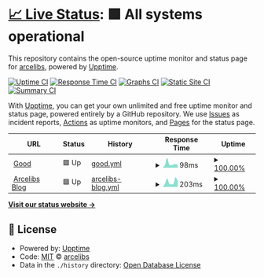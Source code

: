 # [📈 Live Status](https://up.arcelibs.com): <!--live status--> **🟩 All systems operational**

This repository contains the open-source uptime monitor and status page for [arcelibs](https://up.arcelibs.com), powered by [Upptime](https://github.com/upptime/upptime).

[![Uptime CI](https://github.com/arcelibs/upptime/workflows/Uptime%20CI/badge.svg)](https://github.com/arcelibs/upptime/actions?query=workflow%3A%22Uptime+CI%22)
[![Response Time CI](https://github.com/arcelibs/upptime/workflows/Response%20Time%20CI/badge.svg)](https://github.com/arcelibs/upptime/actions?query=workflow%3A%22Response+Time+CI%22)
[![Graphs CI](https://github.com/arcelibs/upptime/workflows/Graphs%20CI/badge.svg)](https://github.com/arcelibs/upptime/actions?query=workflow%3A%22Graphs+CI%22)
[![Static Site CI](https://github.com/arcelibs/upptime/workflows/Static%20Site%20CI/badge.svg)](https://github.com/arcelibs/upptime/actions?query=workflow%3A%22Static+Site+CI%22)
[![Summary CI](https://github.com/arcelibs/upptime/workflows/Summary%20CI/badge.svg)](https://github.com/arcelibs/upptime/actions?query=workflow%3A%22Summary+CI%22)

With [Upptime](https://upptime.js.org), you can get your own unlimited and free uptime monitor and status page, powered entirely by a GitHub repository. We use [Issues](https://github.com/arcelibs/upptime/issues) as incident reports, [Actions](https://github.com/arcelibs/upptime/actions) as uptime monitors, and [Pages](https://up.arcelibs.com) for the status page.

<!--start: status pages-->
<!-- This summary is generated by Upptime (https://github.com/upptime/upptime) -->
<!-- Do not edit this manually, your changes will be overwritten -->
<!-- prettier-ignore -->
| URL | Status | History | Response Time | Uptime |
| --- | ------ | ------- | ------------- | ------ |
| <img alt="" src="https://icons.duckduckgo.com/ip3/www.google.com.ico" height="13"> [Good](https://www.google.com) | 🟩 Up | [good.yml](https://github.com/Arcelibs/upptime/commits/HEAD/history/good.yml) | <details><summary><img alt="Response time graph" src="./graphs/good/response-time-week.png" height="20"> 98ms</summary><br><a href="https://up.arcelibs.com/history/good"><img alt="Response time 113" src="https://img.shields.io/endpoint?url=https%3A%2F%2Fraw.githubusercontent.com%2FArcelibs%2Fupptime%2FHEAD%2Fapi%2Fgood%2Fresponse-time.json"></a><br><a href="https://up.arcelibs.com/history/good"><img alt="24-hour response time 77" src="https://img.shields.io/endpoint?url=https%3A%2F%2Fraw.githubusercontent.com%2FArcelibs%2Fupptime%2FHEAD%2Fapi%2Fgood%2Fresponse-time-day.json"></a><br><a href="https://up.arcelibs.com/history/good"><img alt="7-day response time 98" src="https://img.shields.io/endpoint?url=https%3A%2F%2Fraw.githubusercontent.com%2FArcelibs%2Fupptime%2FHEAD%2Fapi%2Fgood%2Fresponse-time-week.json"></a><br><a href="https://up.arcelibs.com/history/good"><img alt="30-day response time 80" src="https://img.shields.io/endpoint?url=https%3A%2F%2Fraw.githubusercontent.com%2FArcelibs%2Fupptime%2FHEAD%2Fapi%2Fgood%2Fresponse-time-month.json"></a><br><a href="https://up.arcelibs.com/history/good"><img alt="1-year response time 114" src="https://img.shields.io/endpoint?url=https%3A%2F%2Fraw.githubusercontent.com%2FArcelibs%2Fupptime%2FHEAD%2Fapi%2Fgood%2Fresponse-time-year.json"></a></details> | <details><summary><a href="https://up.arcelibs.com/history/good">100.00%</a></summary><a href="https://up.arcelibs.com/history/good"><img alt="All-time uptime 99.99%" src="https://img.shields.io/endpoint?url=https%3A%2F%2Fraw.githubusercontent.com%2FArcelibs%2Fupptime%2FHEAD%2Fapi%2Fgood%2Fuptime.json"></a><br><a href="https://up.arcelibs.com/history/good"><img alt="24-hour uptime 100.00%" src="https://img.shields.io/endpoint?url=https%3A%2F%2Fraw.githubusercontent.com%2FArcelibs%2Fupptime%2FHEAD%2Fapi%2Fgood%2Fuptime-day.json"></a><br><a href="https://up.arcelibs.com/history/good"><img alt="7-day uptime 100.00%" src="https://img.shields.io/endpoint?url=https%3A%2F%2Fraw.githubusercontent.com%2FArcelibs%2Fupptime%2FHEAD%2Fapi%2Fgood%2Fuptime-week.json"></a><br><a href="https://up.arcelibs.com/history/good"><img alt="30-day uptime 100.00%" src="https://img.shields.io/endpoint?url=https%3A%2F%2Fraw.githubusercontent.com%2FArcelibs%2Fupptime%2FHEAD%2Fapi%2Fgood%2Fuptime-month.json"></a><br><a href="https://up.arcelibs.com/history/good"><img alt="1-year uptime 99.99%" src="https://img.shields.io/endpoint?url=https%3A%2F%2Fraw.githubusercontent.com%2FArcelibs%2Fupptime%2FHEAD%2Fapi%2Fgood%2Fuptime-year.json"></a></details>
| <img alt="" src="https://icons.duckduckgo.com/ip3/blog.arcelibs.com.ico" height="13"> [Arcelibs Blog](https://blog.arcelibs.com) | 🟩 Up | [arcelibs-blog.yml](https://github.com/Arcelibs/upptime/commits/HEAD/history/arcelibs-blog.yml) | <details><summary><img alt="Response time graph" src="./graphs/arcelibs-blog/response-time-week.png" height="20"> 203ms</summary><br><a href="https://up.arcelibs.com/history/arcelibs-blog"><img alt="Response time 290" src="https://img.shields.io/endpoint?url=https%3A%2F%2Fraw.githubusercontent.com%2FArcelibs%2Fupptime%2FHEAD%2Fapi%2Farcelibs-blog%2Fresponse-time.json"></a><br><a href="https://up.arcelibs.com/history/arcelibs-blog"><img alt="24-hour response time 236" src="https://img.shields.io/endpoint?url=https%3A%2F%2Fraw.githubusercontent.com%2FArcelibs%2Fupptime%2FHEAD%2Fapi%2Farcelibs-blog%2Fresponse-time-day.json"></a><br><a href="https://up.arcelibs.com/history/arcelibs-blog"><img alt="7-day response time 203" src="https://img.shields.io/endpoint?url=https%3A%2F%2Fraw.githubusercontent.com%2FArcelibs%2Fupptime%2FHEAD%2Fapi%2Farcelibs-blog%2Fresponse-time-week.json"></a><br><a href="https://up.arcelibs.com/history/arcelibs-blog"><img alt="30-day response time 583" src="https://img.shields.io/endpoint?url=https%3A%2F%2Fraw.githubusercontent.com%2FArcelibs%2Fupptime%2FHEAD%2Fapi%2Farcelibs-blog%2Fresponse-time-month.json"></a><br><a href="https://up.arcelibs.com/history/arcelibs-blog"><img alt="1-year response time 292" src="https://img.shields.io/endpoint?url=https%3A%2F%2Fraw.githubusercontent.com%2FArcelibs%2Fupptime%2FHEAD%2Fapi%2Farcelibs-blog%2Fresponse-time-year.json"></a></details> | <details><summary><a href="https://up.arcelibs.com/history/arcelibs-blog">100.00%</a></summary><a href="https://up.arcelibs.com/history/arcelibs-blog"><img alt="All-time uptime 85.80%" src="https://img.shields.io/endpoint?url=https%3A%2F%2Fraw.githubusercontent.com%2FArcelibs%2Fupptime%2FHEAD%2Fapi%2Farcelibs-blog%2Fuptime.json"></a><br><a href="https://up.arcelibs.com/history/arcelibs-blog"><img alt="24-hour uptime 100.00%" src="https://img.shields.io/endpoint?url=https%3A%2F%2Fraw.githubusercontent.com%2FArcelibs%2Fupptime%2FHEAD%2Fapi%2Farcelibs-blog%2Fuptime-day.json"></a><br><a href="https://up.arcelibs.com/history/arcelibs-blog"><img alt="7-day uptime 100.00%" src="https://img.shields.io/endpoint?url=https%3A%2F%2Fraw.githubusercontent.com%2FArcelibs%2Fupptime%2FHEAD%2Fapi%2Farcelibs-blog%2Fuptime-week.json"></a><br><a href="https://up.arcelibs.com/history/arcelibs-blog"><img alt="30-day uptime 98.76%" src="https://img.shields.io/endpoint?url=https%3A%2F%2Fraw.githubusercontent.com%2FArcelibs%2Fupptime%2FHEAD%2Fapi%2Farcelibs-blog%2Fuptime-month.json"></a><br><a href="https://up.arcelibs.com/history/arcelibs-blog"><img alt="1-year uptime 84.77%" src="https://img.shields.io/endpoint?url=https%3A%2F%2Fraw.githubusercontent.com%2FArcelibs%2Fupptime%2FHEAD%2Fapi%2Farcelibs-blog%2Fuptime-year.json"></a></details>

<!--end: status pages-->

[**Visit our status website →**](https://up.arcelibs.com)

## 📄 License

- Powered by: [Upptime](https://github.com/upptime/upptime)
- Code: [MIT](./LICENSE) © [arcelibs](https://up.arcelibs.com)
- Data in the `./history` directory: [Open Database License](https://opendatacommons.org/licenses/odbl/1-0/)
